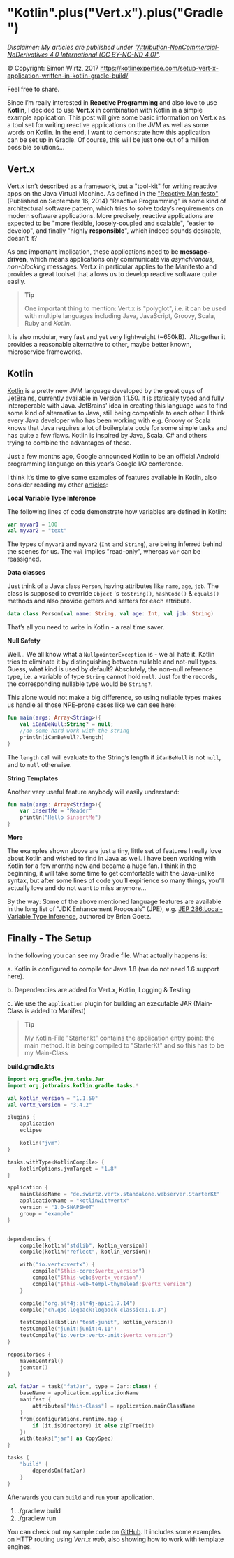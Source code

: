 # "Kotlin".plus("Vert.x").plus("Gradle")

_Disclaimer: My articles are published under 
<a href="https://creativecommons.org/licenses/by-nc-nd/4.0/legalcode" target="_blank">"Attribution-NonCommercial-NoDerivatives 4.0 International (CC BY-NC-ND 4.0)"</a>._

© Copyright: Simon Wirtz, 2017
https://kotlinexpertise.com/setup-vert-x-application-written-in-kotlin-gradle-build/

Feel free to share.

Since I’m really interested in **Reactive Programming** and also love to
use **Kotlin**, I decided to use **Vert.x** in combination with Kotlin
in a simple example application. This post will give some basic
information on Vert.x as a tool set for writing reactive applications on
the JVM as well as some words on Kotlin. In the end, I want
to demonstrate how this application can be set up in Gradle. Of course,
this will be just one out of a million possible solutions…

## Vert.x 


Vert.x isn’t described as a framework, but a "tool-kit" for writing
reactive apps on the Java Virtual Machine. As defined in the ["Reactive
Manifesto"](https://www.reactivemanifesto.org) (Published on September
16, 2014) "Reactive Programming" is some kind of architectural software
pattern, which tries to solve today’s requirements on modern software
applications. More precisely, reactive applications are expected to be
"more flexible, loosely-coupled and scalable", "easier to develop", and
finally "highly **responsible**", which indeed sounds desirable, doesn’t
it?

As one important implication, these applications need to be
**message-driven**, which means applications only communicate via
*asynchronous*, *non-blocking* messages. Vert.x in particular applies to
the Manifesto and provides a great toolset that allows us to develop
reactive software quite easily.

> **Tip**
>
> One important thing to mention: Vert.x is "polyglot", i.e. it can be
> used with multiple languages including Java, JavaScript, Groovy,
> Scala, Ruby and *Kotlin*.

It is also modular, very fast and yet very lightweight (\~650kB). 
Altogether it provides a reasonable alternative to other, maybe better
known, microservice frameworks.

## Kotlin 


[Kotlin](http://kotlinlang.org) is a pretty new JVM language developed
by the great guys of [JetBrains](https://www.jetbrains.com), currently
available in Version 1.1.50. It is statically typed and fully interoperable
with Java. JetBrains' idea in
creating this language was to find some kind of alternative to Java,
still being compatible to each other. I think every Java developer who
has been working with e.g. Groovy or Scala knows that Java requires a
lot of boilerplate code for some simple tasks and has quite a few flaws.
Kotlin is inspired by Java, Scala, C# and others trying to combine the advantages of
these.

Just a few months ago, Google announced Kotlin to be an official Android
programming language on this year’s Google I/O conference. 

I think it’s time to give some examples of features available in Kotlin, also consider reading my other [articles](https://tech.io/users/2188757/s1m0nw1):

**Local Variable Type Inference**

The following lines of code demonstrate how variables are defined in
Kotlin:

``` kotlin
var myvar1 = 100
val myvar2 = "text"
```

The types of `myvar1` and `myvar2` (`Int` and `String`), are being
inferred behind the scenes for us. The `val` implies "read-only", whereas `var` can be reassigned.

**Data classes**

Just think of a Java class `Person`, having attributes like `name`,
`age`, `job`. The class is supposed to override `Object` 's
`toString()`, `hashCode()` & `equals()` methods and also provide
getters and setters for each attribute.

``` kotlin
data class Person(val name: String, val age: Int, val job: String)
```

That’s all you need to write in Kotlin - a real time saver.

**Null Safety**

Well… We all know what a `NullpointerException` is - we all hate it.
Kotlin tries to eliminate it by distinguishing between nullable and
not-null types. Guess, what kind is used by default? Absolutely,
the non-null reference type, i.e. a variable of type `String` cannot
hold `null`. Just for the records, the corresponding nullable type would
be `String?`.

This alone would not make a big difference, so using nullable types
makes us handle all those NPE-prone cases like we can see here:

``` kotlin runnable
fun main(args: Array<String>){
    val iCanBeNull:String? = null;
    //do some hard work with the string
    println(iCanBeNull?.length)
}

```

The `length` call will evaluate to the String’s length if `iCanBeNull` is not
`null`, and to `null` otherwise.

**String Templates**

Another very useful feature anybody will easily understand:

``` kotlin runnable
fun main(args: Array<String>){
    var insertMe = "Reader"
    println("Hello $insertMe")
}
```

**More**

The examples shown above are just a tiny, little set of features I
really love about Kotlin and wished to find in Java as well. I have been
working with Kotlin for a few months now and became a huge fan. I think
in the beginning, it will take some time to get comfortable with the
Java-unlike syntax, but after some lines of code you’ll expirience so
many things, you’ll actually love and do not want to miss anymore…

By the way: Some of the above mentioned language features are available
in the long list of "JDK Enhancement Proposals" (JPE), e.g. [JEP
286:Local-Variable Type Inference](https://openjdk.java.net/jeps/286),
authored by Brian Goetz.

## Finally - The Setup 

In the following you can see my Gradle file. What actually happens is:

a.  Kotlin is configured to compile for Java 1.8 (we do not need 1.6
    support here).

b.  Dependencies are added for Vert.x, Kotlin, Logging & Testing

c.  We use the `application` plugin for building an executable JAR
    (Main-Class is added to Manifest)

> **Tip**
>
> My Kotlin-File "Starter.kt" contains the application entry point: the
> main method. It is being compiled to "StarterKt" and so this has to be
> my Main-Class

**build.gradle.kts**

``` kotlin
import org.gradle.jvm.tasks.Jar
import org.jetbrains.kotlin.gradle.tasks.*

val kotlin_version = "1.1.50"
val vertx_version = "3.4.2"

plugins {
    application
    eclipse

    kotlin("jvm")
}

tasks.withType<KotlinCompile> {
    kotlinOptions.jvmTarget = "1.8"
}

application {
    mainClassName = "de.swirtz.vertx.standalone.webserver.StarterKt"
    applicationName = "kotlinwithvertx"
    version = "1.0-SNAPSHOT"
    group = "example"
}


dependencies {
    compile(kotlin("stdlib", kotlin_version))
    compile(kotlin("reflect", kotlin_version))

    with("io.vertx:vertx") {
        compile("$this-core:$vertx_version")
        compile("$this-web:$vertx_version")
        compile("$this-web-templ-thymeleaf:$vertx_version")
    }

    compile("org.slf4j:slf4j-api:1.7.14")
    compile("ch.qos.logback:logback-classic:1.1.3")

    testCompile(kotlin("test-junit", kotlin_version))
    testCompile("junit:junit:4.11")
    testCompile("io.vertx:vertx-unit:$vertx_version")
}

repositories {
    mavenCentral()
    jcenter()
}

val fatJar = task("fatJar", type = Jar::class) {
    baseName = application.applicationName
    manifest {
        attributes["Main-Class"] = application.mainClassName
    }
    from(configurations.runtime.map {
        if (it.isDirectory) it else zipTree(it)
    })
    with(tasks["jar"] as CopySpec)
}

tasks {
    "build" {
        dependsOn(fatJar)
    }
}

```

Afterwards you can `build` and `run` your application. 

1.  ./gradlew build
2.  ./gradlew run

You can check out my sample code on
[GitHub](https://github.com/s1monw1/kotlin_vertx_example/blob/master/README.md).
It includes some examples on HTTP routing using *Vert.x web*, also
showing how to work with template engines.
